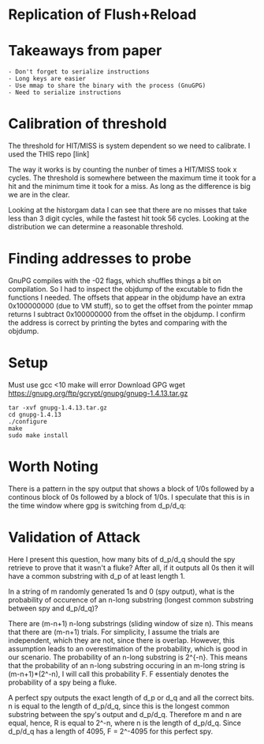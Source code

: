 # Replication of Flush+Reload

# Takeaways from paper
    - Don't forget to serialize instructions
    - Long keys are easier
    - Use mmap to share the binary with the process (GnuGPG)
    - Need to serialize instructions


# Calibration of threshold

The threshold for HIT/MISS is system dependent so we need to calibrate. I used the THIS repo [link]

The way it works is by counting the nunber of times a HIT/MISS took x cycles. The threshold is somewhere between the maximum time it took for a hit and the minimum time it took for a miss. As long as the difference is big we are in the clear.

Looking at the historgam data I can see that there are no misses that take less than 3 digit cycles, while the fastest hit took 56 cycles. Looking at the distribution we can determine a reasonable threshold.

# Finding addresses to probe
GnuPG compiles with the -02 flags, which shuffles things a bit on compilation. So I had to inspect the objdump of the excutable to fidn the functions I needed. The offsets that appear in the objdump have an extra 0x100000000 (due to VM stuff), so to get the offset from the pointer mmap returns I subtract 0x100000000 from the offset in the objdump. I confirm the address is correct by printing the bytes and comparing with the objdump.


# Setup
Must use gcc <10 make will error
Download GPG
    wget https://gnupg.org/ftp/gcrypt/gnupg/gnupg-1.4.13.tar.gz

    tar -xvf gnupg-1.4.13.tar.gz
    cd gnupg-1.4.13
    ./configure
    make
    sudo make install
# Worth Noting
There is a pattern in the spy output that shows a block of 1/0s followed by a continous block of 0s followed by a block of 1/0s. I speculate that this is in the time window where gpg is switching from d_p/d_q:

# Validation of Attack
Here I present this question, how many bits of d_p/d_q should the spy retrieve to prove that it wasn't a fluke? After all, if it outputs all 0s then it will have a common substring with d_p of at least length 1.

In a string of m randomly generated 1s and 0 (spy output), what is the probability of occurence of an n-long substring (longest common substring between spy and d_p/d_q)?

There are (m-n+1) n-long substrings (sliding window of size n). This means that there are (m-n+1) trials. For simplicity, I assume the trials are independent, which they are not, since there is overlap. However, this assumption leads to an overestimation of the probability, which is good in our scenario.
The probability of an n-long substring is 2^{-n}. This means that the probability of an n-long substring occuring in an m-long string is (m-n+1)\*(2^-n), I will call this probability F. F essentialy denotes the probability of a spy being a fluke.

A perfect spy outputs the exact length of d_p or d_q and all the correct bits. n is equal to the length of d_p/d_q, since this is the longest common substring between the spy's output and d_p/d_q. Therefore m and n are equal, hence, R is equal to 2^-n, where n is the length of d_p/d_q. Since d_p/d_q has a length of 4095, F =  2^-4095 for this perfect spy.

